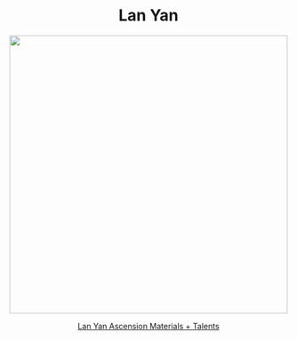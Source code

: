 <body>
  <div align="center">
    <h1> Lan Yan </h1>
<img src="https://api.hakush.in/gi/UI/UI_Gacha_AvatarImg_Lanyan.webp" width=500>
<p></p>
<a href="">Lan Yan Ascension Materials + Talents</a><br>
  
  </div>
</body>
